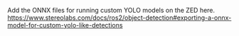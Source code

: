 Add the ONNX files for running custom YOLO models on the ZED here.
https://www.stereolabs.com/docs/ros2/object-detection#exporting-a-onnx-model-for-custom-yolo-like-detections